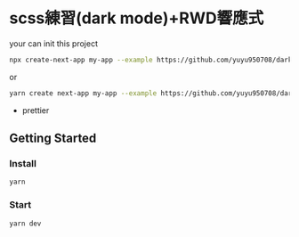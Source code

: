 # scss練習(dark mode)+RWD響應式

your can init this project

```bash
npx create-next-app my-app --example https://github.com/yuyu950708/dark-theme-rwd#scss-mui-init
```
or
```bash
yarn create next-app my-app --example https://github.com/yuyu950708/dark-theme-rwd#scss-mui-init
```

- prettier

## Getting Started

### Install
```bash
yarn
```

### Start
```bash
yarn dev
```
